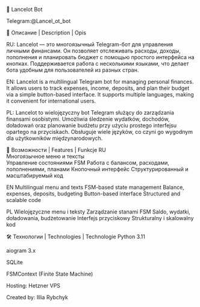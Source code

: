 💬 Lancelot Bot

Telegram:@Lancel_ot_bot

📌 Описание | Description | Opis

RU:
Lancelot — это многоязычный Telegram-бот для управления личными финансами. Он позволяет отслеживать расходы, доходы, пополнения и планировать бюджет с помощью простого интерфейса на кнопках. Поддерживается работа с несколькими языками, что делает бота удобным для пользователей из разных стран.

EN:
Lancelot is a multilingual Telegram bot for managing personal finances. It allows users to track expenses, income, deposits, and plan their budget via a simple button-based interface. It supports multiple languages, making it convenient for international users.

PL:
Lancelot to wielojęzyczny bot Telegram służący do zarządzania finansami osobistymi. Umożliwia śledzenie wydatków, dochodów, doładowań oraz planowanie budżetu przy użyciu prostego interfejsu opartego na przyciskach. Obsługuje wiele języków, co czyni go wygodnym dla użytkowników międzynarodowych.

🚀 Возможности | Features | Funkcje
RU  
Многоязычное меню и тексты	
Управление состояниями FSM
Работа с балансом, расходами, пополнениями, планами
Кнопочный интерфейс
Структурированный и масштабируемый код

EN
Multilingual menu and texts	
FSM-based state management
Balance, expenses, deposits, budgeting
Button-based interface
Structured and scalable code

PL
Wielojęzyczne menu i teksty
Zarządzanie stanami FSM
Saldo, wydatki, doładowania, budżetowanie
Interfejs przyciskowy
Strukturalny i skalowalny kod

🛠️ Технологии | Technologies | Technologie
Python 3.11

aiogram 3.x

SQLite

FSMContext (Finite State Machine)

Hosting: Hetzner VPS

Created by:
Illia Rybchyk
